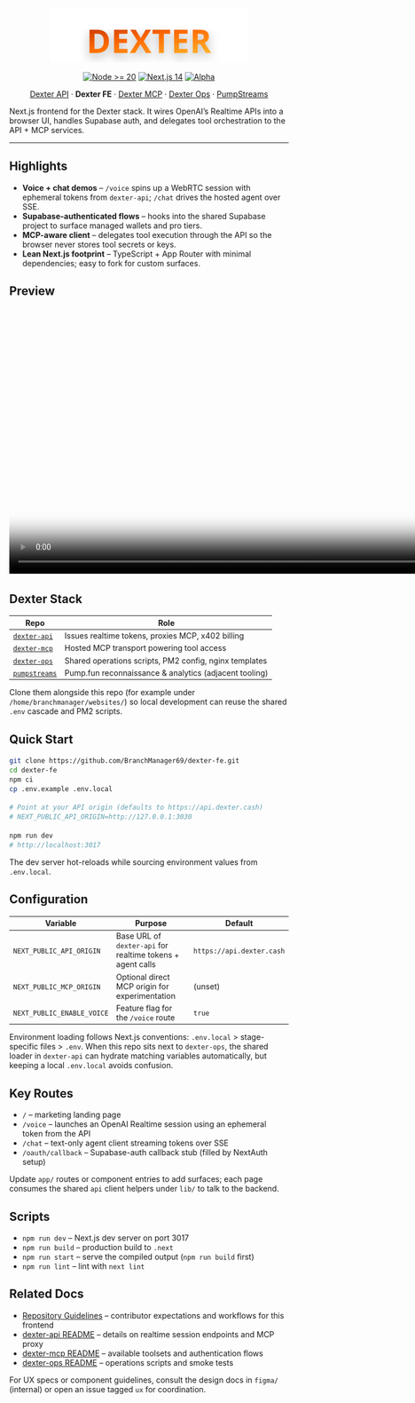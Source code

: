 <p align="center">
  <img src="./public/wordmarks/dexter-wordmark.svg" alt="Dexter wordmark" width="360">
</p>

<p align="center">
  <a href="https://nodejs.org/en/download"><img src="https://img.shields.io/badge/node-%3E=20-green.svg" alt="Node >= 20"></a>
  <a href="https://nextjs.org/"><img src="https://img.shields.io/badge/framework-Next.js%2014-black.svg" alt="Next.js 14"></a>
  <a href="#"><img src="https://img.shields.io/badge/status-alpha-orange.svg" alt="Alpha"></a>
</p>

<p align="center">
  <a href="https://github.com/BranchManager69/dexter-api">Dexter API</a>
  · <strong>Dexter FE</strong>
  · <a href="https://github.com/BranchManager69/dexter-mcp">Dexter MCP</a>
  · <a href="https://github.com/BranchManager69/dexter-ops">Dexter Ops</a>
  · <a href="https://github.com/BranchManager69/pumpstreams">PumpStreams</a>
</p>

Next.js frontend for the Dexter stack. It wires OpenAI’s Realtime APIs into a browser UI, handles Supabase auth,
and delegates tool orchestration to the API + MCP services.

---

## Highlights

- **Voice + chat demos** – `/voice` spins up a WebRTC session with ephemeral tokens from `dexter-api`; `/chat`
  drives the hosted agent over SSE.
- **Supabase-authenticated flows** – hooks into the shared Supabase project to surface managed wallets and pro tiers.
- **MCP-aware client** – delegates tool execution through the API so the browser never stores tool secrets or keys.
- **Lean Next.js footprint** – TypeScript + App Router with minimal dependencies; easy to fork for custom surfaces.

## Preview

<p align="center">
  <video src="https://docs.dexter.cash/previews/dexter-fe.webm"
         poster="https://docs.dexter.cash/previews/dexter-fe.png"
         width="960"
         autoplay
         loop
         muted
         playsinline>
  </video>
</p>

## Dexter Stack

| Repo | Role |
|------|------|
| [`dexter-api`](https://github.com/BranchManager69/dexter-api) | Issues realtime tokens, proxies MCP, x402 billing |
| [`dexter-mcp`](https://github.com/BranchManager69/dexter-mcp) | Hosted MCP transport powering tool access |
| [`dexter-ops`](https://github.com/BranchManager69/dexter-ops) | Shared operations scripts, PM2 config, nginx templates |
| [`pumpstreams`](https://github.com/BranchManager69/pumpstreams) | Pump.fun reconnaissance & analytics (adjacent tooling) |

Clone them alongside this repo (for example under `/home/branchmanager/websites/`) so local development can
reuse the shared `.env` cascade and PM2 scripts.

## Quick Start

```bash
git clone https://github.com/BranchManager69/dexter-fe.git
cd dexter-fe
npm ci
cp .env.example .env.local

# Point at your API origin (defaults to https://api.dexter.cash)
# NEXT_PUBLIC_API_ORIGIN=http://127.0.0.1:3030

npm run dev
# http://localhost:3017
```

The dev server hot-reloads while sourcing environment values from `.env.local`.

## Configuration

| Variable | Purpose | Default |
|----------|---------|---------|
| `NEXT_PUBLIC_API_ORIGIN` | Base URL of `dexter-api` for realtime tokens + agent calls | `https://api.dexter.cash` |
| `NEXT_PUBLIC_MCP_ORIGIN` | Optional direct MCP origin for experimentation | (unset) |
| `NEXT_PUBLIC_ENABLE_VOICE` | Feature flag for the `/voice` route | `true` |

Environment loading follows Next.js conventions: `.env.local` > stage-specific files > `.env`. When this repo sits
next to `dexter-ops`, the shared loader in `dexter-api` can hydrate matching variables automatically, but keeping a
local `.env.local` avoids confusion.

## Key Routes

- `/` – marketing landing page
- `/voice` – launches an OpenAI Realtime session using an ephemeral token from the API
- `/chat` – text-only agent client streaming tokens over SSE
- `/oauth/callback` – Supabase-auth callback stub (filled by NextAuth setup)

Update `app/` routes or component entries to add surfaces; each page consumes the shared `api` client helpers under
`lib/` to talk to the backend.

## Scripts

- `npm run dev` – Next.js dev server on port 3017
- `npm run build` – production build to `.next`
- `npm run start` – serve the compiled output (`npm run build` first)
- `npm run lint` – lint with `next lint`

## Related Docs

- [Repository Guidelines](AGENTS.md) – contributor expectations and workflows for this frontend
- [dexter-api README](../dexter-api/README.md) – details on realtime session endpoints and MCP proxy
- [dexter-mcp README](../dexter-mcp/README.md) – available toolsets and authentication flows
- [dexter-ops README](../dexter-ops/README.md) – operations scripts and smoke tests

For UX specs or component guidelines, consult the design docs in `figma/` (internal) or open an issue tagged
`ux` for coordination.
